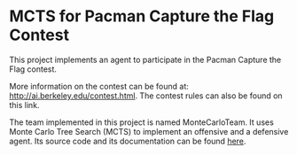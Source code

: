 # MCTS for Pacman Capture the Flag Contest

This project implements an agent to participate in the Pacman Capture the Flag contest.

More information on the contest can be found at: http://ai.berkeley.edu/contest.html. The contest rules can also be found on this link.

The team implemented in this project is named MonteCarloTeam. It uses Monte Carlo Tree Search (MCTS) to implement an offensive and a defensive agent. Its source code and its documentation can be found [here](https://github.com/thiagov/pacman-ai/tree/master/teams/MonteCarloTeam).
